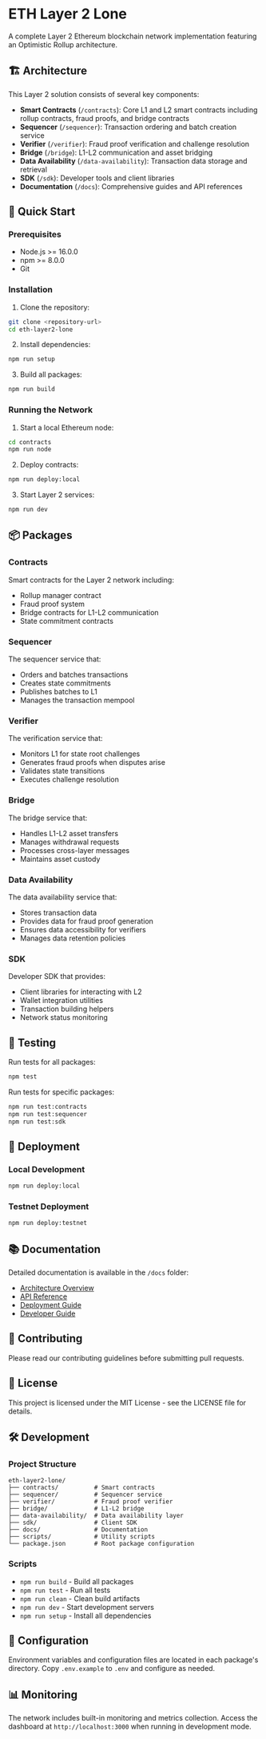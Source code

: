 # ETH Layer 2 Lone

A complete Layer 2 Ethereum blockchain network implementation featuring an Optimistic Rollup architecture.

## 🏗️ Architecture

This Layer 2 solution consists of several key components:

- **Smart Contracts** (`/contracts`): Core L1 and L2 smart contracts including rollup contracts, fraud proofs, and bridge contracts
- **Sequencer** (`/sequencer`): Transaction ordering and batch creation service
- **Verifier** (`/verifier`): Fraud proof verification and challenge resolution
- **Bridge** (`/bridge`): L1-L2 communication and asset bridging
- **Data Availability** (`/data-availability`): Transaction data storage and retrieval
- **SDK** (`/sdk`): Developer tools and client libraries
- **Documentation** (`/docs`): Comprehensive guides and API references

## 🚀 Quick Start

### Prerequisites

- Node.js >= 16.0.0
- npm >= 8.0.0
- Git

### Installation

1. Clone the repository:

```bash
git clone <repository-url>
cd eth-layer2-lone
```

2. Install dependencies:

```bash
npm run setup
```

3. Build all packages:

```bash
npm run build
```

### Running the Network

1. Start a local Ethereum node:

```bash
cd contracts
npm run node
```

2. Deploy contracts:

```bash
npm run deploy:local
```

3. Start Layer 2 services:

```bash
npm run dev
```

## 📦 Packages

### Contracts

Smart contracts for the Layer 2 network including:

- Rollup manager contract
- Fraud proof system
- Bridge contracts for L1-L2 communication
- State commitment contracts

### Sequencer

The sequencer service that:

- Orders and batches transactions
- Creates state commitments
- Publishes batches to L1
- Manages the transaction mempool

### Verifier

The verification service that:

- Monitors L1 for state root challenges
- Generates fraud proofs when disputes arise
- Validates state transitions
- Executes challenge resolution

### Bridge

The bridge service that:

- Handles L1-L2 asset transfers
- Manages withdrawal requests
- Processes cross-layer messages
- Maintains asset custody

### Data Availability

The data availability service that:

- Stores transaction data
- Provides data for fraud proof generation
- Ensures data accessibility for verifiers
- Manages data retention policies

### SDK

Developer SDK that provides:

- Client libraries for interacting with L2
- Wallet integration utilities
- Transaction building helpers
- Network status monitoring

## 🧪 Testing

Run tests for all packages:

```bash
npm test
```

Run tests for specific packages:

```bash
npm run test:contracts
npm run test:sequencer
npm run test:sdk
```

## 🚀 Deployment

### Local Development

```bash
npm run deploy:local
```

### Testnet Deployment

```bash
npm run deploy:testnet
```

## 📚 Documentation

Detailed documentation is available in the `/docs` folder:

- [Architecture Overview](docs/architecture.md)
- [API Reference](docs/api.md)
- [Deployment Guide](docs/deployment.md)
- [Developer Guide](docs/development.md)

## 🤝 Contributing

Please read our contributing guidelines before submitting pull requests.

## 📄 License

This project is licensed under the MIT License - see the LICENSE file for details.

## 🛠️ Development

### Project Structure

```
eth-layer2-lone/
├── contracts/          # Smart contracts
├── sequencer/          # Sequencer service
├── verifier/           # Fraud proof verifier
├── bridge/             # L1-L2 bridge
├── data-availability/  # Data availability layer
├── sdk/                # Client SDK
├── docs/               # Documentation
├── scripts/            # Utility scripts
└── package.json        # Root package configuration
```

### Scripts

- `npm run build` - Build all packages
- `npm run test` - Run all tests
- `npm run clean` - Clean build artifacts
- `npm run dev` - Start development servers
- `npm run setup` - Install all dependencies

## 🔧 Configuration

Environment variables and configuration files are located in each package's directory. Copy `.env.example` to `.env` and configure as needed.

## 📊 Monitoring

The network includes built-in monitoring and metrics collection. Access the dashboard at `http://localhost:3000` when running in development mode.
